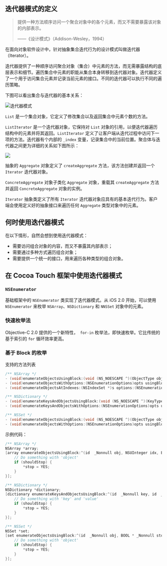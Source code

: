 ## 迭代器模式的定义

> 提供一种方法顺序访问一个聚合对象中的各个元素，而又不需要暴露该对象的内部表示。
>
> ——《设计模式》（Addison-Wesley，1994）



在面向对象软件设计中，针对抽象集合迭代行为的设计模式叫做迭代器（Iterator）。

迭代器提供了一种顺序访问聚合对象（集合）中元素的方法，而无需暴露结构的底层表示和细节。遍历集合中元素的职能从集合本身转移到迭代器对象。迭代器定义了一个用于访问集合元素并记录当前元素的接口。不同的迭代器可以执行不同的遍历策略。

下图可以看出集合与迭代器的基本关系：

![迭代器模式](https://blog-andy0570-1256077835.cos.ap-shanghai.myqcloud.com/site_Images/112324.png)

`List` 是一个集合对象，它定义了修改集合以及返回集合中元素个数的方法。

`ListIterator` 是一个迭代器对象，它保持对 `List` 对象的引用，以便迭代器遍历结构中的元素并将其返回。`ListIterator` 定义了让客户端从迭代过程中访问下一项的方法。迭代器有个内部的 `_index` 变量，记录集合中的当前位置。聚合体与迭代器之间更为详细的关系如下图所示：

![](https://blog-andy0570-1256077835.cos.ap-shanghai.myqcloud.com/site_Images/113857.png)

抽象的 `Aggregate` 对象定义了 `createAggregate` 方法，该方法创建并返回一个 `Iterator` 迭代器对象。

`ConcreteAggregate` 对象子类化 `Aggregate` 对象，重载其 `createAggregate` 方法并返回 `ConcreteAggregate` 对象的实例。

`Iterator` 抽象类定义了所有 `Iterator` 迭代器对象应具有的基本迭代行为。客户端会使用定义好的抽象接口来遍历任何 `Aggregate` 类型对象中的元素。



## 何时使用迭代器模式

 在以下情形，自然会想到使用迭代器模式：

* 需要访问组合对象的内容，而又不暴露其内部表示；
* 需要通过多种方式遍历组合对象；
* 需要提供一个统一的接口，用来遍历各种类型的组合对象。



## 在 Cocoa Touch 框架中使用迭代器模式

### `NSEnumerator`

基础框架中的 `NSEnumerator` 类实现了迭代器模式。从 iOS 2.0 开始，可以使用 `NSEnumerator` 来枚举 `NSArray`、`NSDictionary` 和 `NNSSet` 对象中的元素。

### 快速枚举法

Objective-C 2.0 提供的一个新特性，` for-in` 枚举法，即快速枚举。它比传统的基于索引的 `for` 循环效率更高。



### 基于 Block 的枚举

支持的方法列表

```objectivec
/** NSArray */
- (void)enumerateObjectsUsingBlock:(void (NS_NOESCAPE ^)(ObjectType obj, NSUInteger idx, BOOL *stop))block;
- (void)enumerateObjectsWithOptions:(NSEnumerationOptions)opts usingBlock:(void (NS_NOESCAPE ^)(ObjectType obj, NSUInteger idx, BOOL *stop))block;
- (void)enumerateObjectsAtIndexes:(NSIndexSet *)s options:(NSEnumerationOptions)opts usingBlock:(void (NS_NOESCAPE ^)(ObjectType obj, NSUInteger idx, BOOL *stop))block;

/** NSDictionary */
- (void)enumerateKeysAndObjectsUsingBlock:(void (NS_NOESCAPE ^)(KeyType key, ObjectType obj, BOOL *stop))block;
- (void)enumerateKeysAndObjectsWithOptions:(NSEnumerationOptions)opts usingBlock:(void (NS_NOESCAPE ^)(KeyType key, ObjectType obj, BOOL *stop))block;

/** NSSet */
- (void)enumerateObjectsUsingBlock:(void (NS_NOESCAPE ^)(ObjectType obj, BOOL *stop))block;
- (void)enumerateObjectsWithOptions:(NSEnumerationOptions)opts usingBlock:(void (NS_NOESCAPE ^)(ObjectType obj, BOOL *stop))block;
```

示例代码：

```objectivec
/** NSArray */
NSArray *array;
[array enumerateObjectsUsingBlock:^(id  _Nonnull obj, NSUInteger idx, BOOL * _Nonnull stop) {
    // Do something with 'object'
    if (shouldStop) {
        *stop = YES;
    }
}];

/** NSDictionary */
NSDictionary *dictionary;
[dictionary enumerateKeysAndObjectsUsingBlock:^(id  _Nonnull key, id  _Nonnull obj, BOOL * _Nonnull stop) {
    // Do something with 'key' and 'value'
    if (shouldStop) {
        *stop = YES;
    }
}];

/** NSSet */
NSSet *set;
[set enumerateObjectsUsingBlock:^(id  _Nonnull obj, BOOL * _Nonnull stop) {
    // Do something with 'object'
    if (shouldStop) {
        *stop = YES;
    }
}];
```

